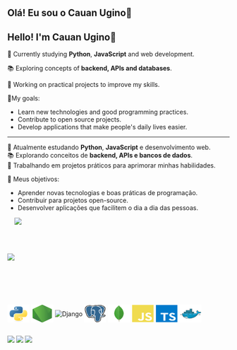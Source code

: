 ## Olá! Eu sou o Cauan Ugino👋
## Hello! I'm Cauan Ugino👋

🚀 Currently studying **Python**, **JavaScript** and web development.

📚 Exploring concepts of **backend, APIs and databases**. 

🔧 Working on practical projects to improve my skills.


📌My goals: 
- Learn new technologies and good programming practices. 
- Contribute to open source projects. 
- Develop applications that make people's daily lives easier.
----------------------------------------------------------------------------
🚀 Atualmente estudando **Python**, **JavaScript** e desenvolvimento web.  
📚 Explorando conceitos de **backend, APIs e bancos de dados**.  
🔧 Trabalhando em projetos práticos para aprimorar minhas habilidades.  


📌 Meus objetivos:  
- Aprender novas tecnologias e boas práticas de programação.  
- Contribuir para projetos open-source.  
- Desenvolver aplicações que facilitem o dia a dia das pessoas. 

<div style="display: flex; align-items: center;">
  <a href="https://beacons.ai/CauanUgino">
    <img height="180px" src="https://github-readme-stats.vercel.app/api?username=CauanUgino&show_icons=true&theme=dracula&include_all_commits=true&count_private=true"/>
  </a>
  <img height="180px" src="https://github-readme-stats.vercel.app/api/top-langs/?username=CauanUgino&layout=compact&langs_count=16&theme=dracula"/>
</div>



  

<div style="display: inline_block"><br>
  <img align="center" alt="Python" height="40" width="50" src="https://raw.githubusercontent.com/devicons/devicon/master/icons/python/python-original.svg">
  <img align="center" alt="Node.js" height="40" width="50" src="https://raw.githubusercontent.com/devicons/devicon/master/icons/nodejs/nodejs-original.svg">
  <img align="center" alt="Django" height="40" width="50" src="https://cdn.jsdelivr.net/gh/devicons/devicon/icons/django/django-plain.svg">
  <img align="center" alt="PostgreSQL" height="40" width="50" src="https://raw.githubusercontent.com/devicons/devicon/master/icons/postgresql/postgresql-original.svg">
  <img align="center" alt="MongoDB" height="40" width="50" src="https://raw.githubusercontent.com/devicons/devicon/master/icons/mongodb/mongodb-original.svg">
  <img align="center" alt="JavaScript" height="40" width="50" src="https://raw.githubusercontent.com/devicons/devicon/master/icons/javascript/javascript-plain.svg">
  <img align="center" alt="TypeScript" height="40" width="50" src="https://raw.githubusercontent.com/devicons/devicon/master/icons/typescript/typescript-plain.svg">
  <img align="center" alt="Docker" height="40" width="50" src="https://raw.githubusercontent.com/devicons/devicon/master/icons/docker/docker-original.svg">
</div>
  
  ##
 
<div> 
  <a href="https://www.instagram.com/cauanugino?igsh=cWlkbTBuc3RxaTVy" target="_blank"><img src="https://img.shields.io/badge/-Instagram-%23E4405F?style=for-the-badge&logo=instagram&logoColor=white" target="_blank"></a>
  <a href = "mailto:cauanuginofilho@gmail.com"><img src="https://img.shields.io/badge/-Gmail-%23333?style=for-the-badge&logo=gmail&logoColor=white" target="_blank"></a>
  <a href="https://www.linkedin.com/in/cauan-ugino-filho-aab8271b2"target="_blank"><img src="https://img.shields.io/badge/-LinkedIn-%230077B5?style=for-the-badge&logo=linkedin&logoColor=white" target="_blank"></a> 
  
</div>

